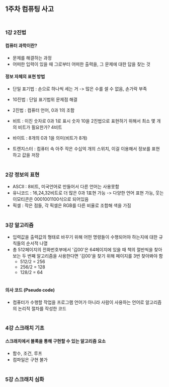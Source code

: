 ## 1주차 컴퓨팅 사고<br><br>
### 1강 2진법

#### 컴퓨터 과학이란?
- 문제를 해결하는 과정
- 어떠한 입력이 있을 때 그로부터 어떠한 출력을, 그 문제에 대한 답을 찾는 것


#### 정보 자체의 표현 방법
- 단일 표기법 : 손으로 하나씩 세는 거 -> 많은 수를 셀 수 없음, 손가락 부족
- 10진법 : 단일 표기법위 문제점 해결
- 2진법 : 컴퓨터 언어, 0과 1의 조함

- 비트 : 이진 숫자로 0과 1로 표시
숫자 10을 2진법으로 표현하기 위해서 최소 몇 개의 비트가 필요한가?
4비트
- 바이트 : 8개의 0과 1을 의미(비트가 8개)

- 트랜지스터 : 컴퓨터 속 아주 작은 수십억 개의 스위치, 이걸 이용해서 정보를 표현하고 값을 저장<br><br>

### 2강 정보의 표현
- ASCII : 8비트, 미국언어로 만들어서 다른 언어는 사용못함
- 유니코드 : 16,24,32비트로 더 많은 0과 1표현 가능 -> 다양한 언어 표현 가능, 웃는 이모티콘은 0001001100식으로 되어있음
- 픽셀 : 작은 점들, 각 픽셀은 RGB를 다른 비율로 조합해 색을 가짐<br><br>


### 3강 알고리즘
- 입력값을 출력값의 형태로 바꾸기 위해 어떤 명령들이 수행되어야 하는지에 대한 규칙들의 순서적 나열
- 총 512페이지의 전화번호부에서 '김00'은 64페이지에 있을 때 책의 절반씩을 찾아보는 두 번째 알고리즘을 사용한다면
'김00'을 찾기 위해 페이지를 3번 찾아봐야 함
    - 512/2 = 256
    - 256/2 = 128
    - 128/2 = 64<br><br>

#### 의사 코드 (Pseudo code)
- 컴퓨터가 수행할 작업을 프로그램 언어가 아니라 사람이 사용하는 언어로 알고리즘의 논리적 절차를 작성한 코드<br><br>

### 4강 스크래치 기초
#### 스크래치에서 블록을 통해 구현할 수 있는 알고리즘 요소
- 함수, 조건, 루프
- 컴파일은 구현 불가<br><br>
### 5강 스크래치 심화
